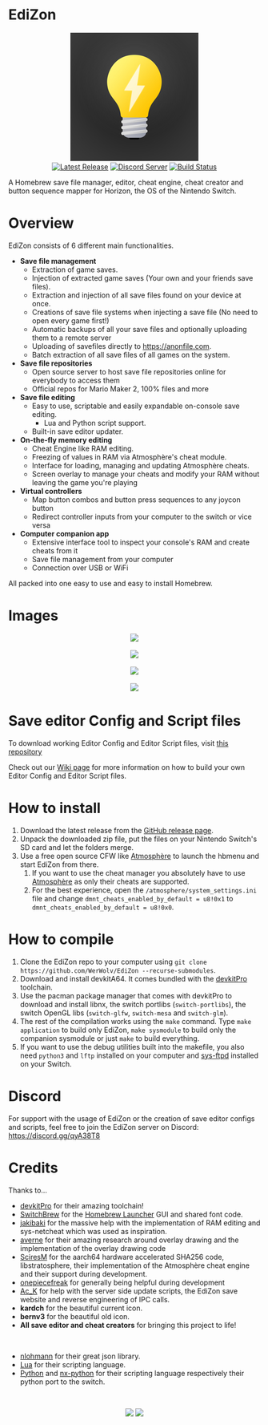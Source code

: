 # EdiZon
  <p align="center"><img src="https://raw.githubusercontent.com/WerWolv/EdiZon/master/icon.jpg"><br />
      <a href="https://github.com/WerWolv/EdiZon/releases/latest"><img src="https://img.shields.io/github/downloads/WerWolv/EdiZon/total.svg" alt="Latest Release" /></a>
    <a href="https://discord.gg/qyA38T8"><img src="https://discordapp.com/api/guilds/465980502206054400/embed.png" alt="Discord Server" /></a>
    <a href="https://travis-ci.com/WerWolv/EdiZon"><img src="https://travis-ci.com/WerWolv/EdiZon.svg?branch=master" alt="Build Status" /></a>
  </p>

A Homebrew save file manager, editor, cheat engine, cheat creator and button sequence mapper for Horizon, the OS of the Nintendo Switch.

# Overview
  EdiZon consists of 6 different main functionalities.
  - **Save file management**
    - Extraction of game saves.
    - Injection of extracted game saves (Your own and your friends save files).
    - Extraction and injection of all save files found on your device at once.
    - Creations of save file systems when injecting a save file (No need to open every game first!)
    - Automatic backups of all your save files and optionally uploading them to a remote server
    - Uploading of savefiles directly to https://anonfile.com.
    - Batch extraction of all save files of all games on the system.
  - **Save file repositories**
    - Open source server to host save file repositories online for everybody to access them
    - Official repos for Mario Maker 2, 100% files and more
  - **Save file editing**
    - Easy to use, scriptable and easily expandable on-console save editing.
      - Lua and Python script support.
    - Built-in save editor updater.
  - **On-the-fly memory editing**
    - Cheat Engine like RAM editing.
    - Freezing of values in RAM via Atmosphère's cheat module.
    - Interface for loading, managing and updating Atmosphère cheats.
    - Screen overlay to manage your cheats and modify your RAM without leaving the game you're playing
  - **Virtual controllers**
    - Map button combos and button press sequences to any joycon button
    - Redirect controller inputs from your computer to the switch or vice versa
  - **Computer companion app**
    - Extensive interface tool to inspect your console's RAM and create cheats from it
    - Save file management from your computer
    - Connection over USB or WiFi

  All packed into one easy to use and easy to install Homebrew.

# Images
  <p align="center"><img src="https://raw.githubusercontent.com/WerWolv/EdiZon/master/assets/main_menu.jpg"></p>
  <p align="center"><img src="https://raw.githubusercontent.com/WerWolv/EdiZon/master/assets/save_editor_1.jpg"></p>
  <p align="center"><img src="https://raw.githubusercontent.com/WerWolv/EdiZon/master/assets/save_editor_2.jpg"></p>
  <p align="center"><img src="https://raw.githubusercontent.com/WerWolv/EdiZon/master/assets/ram_editor.jpg"></p>

# Save editor Config and Script files

  To download working Editor Config and Editor Script files, visit [this repository](https://github.com/WerWolv/EdiZon_ConfigsAndScripts/tree/master)

  Check out our [Wiki page](https://github.com/WerWolv/EdiZon/wiki) for more information on how to build your own Editor Config and Editor Script files.

# How to install

  1. Download the latest release from the [GitHub release page](https://github.com/WerWolv/EdiZon/releases/latest).
  2. Unpack the downloaded zip file, put the files on your Nintendo Switch's SD card and let the folders merge.
  3. Use a free open source CFW like [Atmosphère](https://github.com/Atmosphere-NX/Atmosphere) to launch the hbmenu and start EdiZon from there.
     1. If you want to use the cheat manager you absolutely have to use [Atmosphère](https://github.com/Atmosphere-NX/Atmosphere) as only their cheats are supported.
     2. For the best experience, open the `/atmosphere/system_settings.ini` file and change `dmnt_cheats_enabled_by_default = u8!0x1` to `dmnt_cheats_enabled_by_default = u8!0x0`.


# How to compile

  1. Clone the EdiZon repo to your computer using `git clone https://github.com/WerWolv/EdiZon --recurse-submodules`.
  2. Download and install devkitA64. It comes bundled with the [devkitPro](https://devkitpro.org) toolchain.
  3. Use the pacman package manager that comes with devkitPro to download and install libnx, the switch portlibs (`switch-portlibs`), the switch OpenGL libs (`switch-glfw`, `switch-mesa` and `switch-glm`).
  4. The rest of the compilation works using the `make` command. Type `make application` to build only EdiZon, `make sysmodule` to build only the companion sysmodule or just `make` to build everything.
  5. If you want to use the debug utilities built into the makefile, you also need `python3` and `lftp` installed on your computer and [sys-ftpd](https://github.com/jakibaki/sys-ftpd) installed on your Switch.

# Discord

  For support with the usage of EdiZon or the creation of save editor configs and scripts, feel free to join the EdiZon server on Discord: https://discord.gg/qyA38T8

# Credits

  Thanks to...

  - [devkitPro](https://devkitpro.org) for their amazing toolchain!
  - [SwitchBrew](https://switchbrew.org/) for the [Homebrew Launcher](https://github.com/switchbrew/nx-hbmenu) GUI and shared font code.
  - [jakibaki](https://github.com/jakibaki) for the massive help with the implementation of RAM editing and sys-netcheat which was used as inspiration.
  - [averne](https://github.com/averne) for their amazing research around overlay drawing and the implementation of the overlay drawing code
  - [SciresM](https://github.com/SciresM) for the aarch64 hardware accelerated SHA256 code, libstratosphere, their implementation of the Atmosphère cheat engine and their support during development.
  - [onepiecefreak](https://github.com/onepiecefreak3) for generally being helpful during development
  - [Ac_K](https://github.com/AcK77) for help with the server side update scripts, the EdiZon save website and reverse engineering of IPC calls.
  - **kardch** for the beautiful current icon.
  - **bernv3** for the beautiful old icon.
  - **All save editor and cheat creators** for bringing this project to life!

  <br>

  - [nlohmann](https://github.com/nlohmann) for their great json library.
  - [Lua](https://www.lua.org/) for their scripting language.
  - [Python](https://www.python.org/) and [nx-python](https://github.com/nx-python) for their scripting language respectively their python port to the switch.


  <br>
  <p align="center"><img src="https://www.lua.org/images/logo.gif">
  <img src="https://upload.wikimedia.org/wikipedia/commons/c/c3/Python-logo-notext.svg"><p>
